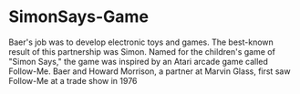 # SimonSays-Game
Baer's job was to develop electronic toys and games. The best-known result of this partnership was Simon. Named for the children's game of "Simon Says," the game was inspired by an Atari arcade game called Follow-Me. Baer and Howard Morrison, a partner at Marvin Glass, first saw Follow-Me at a trade show in 1976
